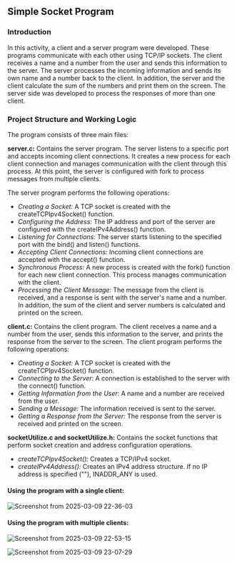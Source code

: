 ## Simple Socket Program

### Introduction

In this activity, a client and a server program were developed. These programs communicate with
each other using TCP/IP sockets. The client receives a name and a number from the user and sends
this information to the server. The server processes the incoming information and sends its own name
and a number back to the client. In addition, the server and the client calculate the sum of the numbers
and print them on the screen. The server side was developed to process the responses of more than
one client.

### Project Structure and Working Logic

The program consists of three main files:

**server.c:** Contains the server program. The server listens to a specific port and accepts incoming
client connections. It creates a new process for each client connection and manages communication
with the client through this process. At this point, the server is configured with fork to process
messages from multiple clients.

The server program performs the following operations:

- *Creating a Socket:* A TCP socket is created with the createTCPIpv4Socket() function.
- *Configuring the Address:* The IP address and port of the server are configured with the
createIPv4Address() function.
- *Listening for Connections:* The server starts listening to the specified port with the bind()
and listen() functions.
- *Accepting Client Connections:* Incoming client connections are accepted with the accept()
function.
- *Synchronous Process:* A new process is created with the fork() function for each new client
connection. This process manages communication with the client.
- *Processing the Client Message:* The message from the client is received, and a response is
sent with the server's name and a number. In addition, the sum of the client and server
numbers is calculated and printed on the screen.


**client.c:** Contains the client program. The client receives a name and a number from the user, sends
this information to the server, and prints the response from the server to the screen.
The client program performs the following operations:

- *Creating a Socket:* A TCP socket is created with the createTCPIpv4Socket() function.
- *Connecting to the Server:* A connection is established to the server with the connect()
function.
- *Getting Information from the User:* A name and a number are received from the user.
- *Sending a Message:* The information received is sent to the server.
- *Getting a Response from the Server:* The response from the server is received and printed
on the screen.

**socketUtilize.c and socketUtilize.h:** Contains the socket functions that perform socket creation and
address configuration operations.

- *createTCPIpv4Socket():* Creates a TCP/IPv4 socket.
- *createIPv4Address():* Creates an IPv4 address structure. If no IP address is specified (""),
INADDR_ANY is used.

#### Using the program with a single client:

![Screenshot from 2025-03-09 22-36-03](https://github.com/user-attachments/assets/6ccecbac-420d-47dc-aad8-e338a821deb6)

#### Using the program with multiple clients:

![Screenshot from 2025-03-09 22-53-15](https://github.com/user-attachments/assets/1e256dd9-e402-4cae-9a72-8fc00f9791f8)

![Screenshot from 2025-03-09 23-07-29](https://github.com/user-attachments/assets/d2ae2138-a7a9-4be8-a3d6-d2dca3465813)

